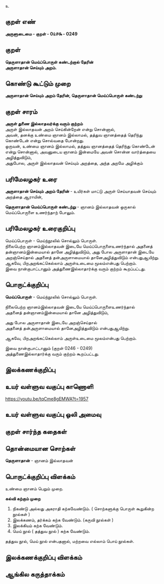 உ

## குறள் எண் 

**அருளுடைமை - குறள் - 0௨௪௯ - 0249**  

## குறள் 

**தெருளாதான் மெய்ப்பொருள் கண்டற்றால் தேரின்  
அருளாதான் செய்யும் அறம்.**

## கொண்டு கூட்டும் முறை

**அருளாதான் செய்யும் அறம் தேரின், தெருளாதான் மெய்ப்பொருள் கண்டற்று**

## குறள் சாரம் 

**அருள் துணை இல்லாதவர்க்கு வரும் குற்றம்**  
அருள் இல்லாதவன் அறம் செய்கின்றேன் என்று சொன்னால்,   
அவன், தனக்கு உண்மை ஞானம் இல்லாமல், தத்துவ ஞானத்தைத் தெரிந்து கொண்டேன் என்று சொல்வதை போன்றது.   
ஒருவன், உண்மை ஞானம் இல்லாமல், தத்துவ ஞானத்தைத் தெரிந்து கொண்டேன் என்று சொன்னால், அவனுடைய ஞானம் இன்மையே அவன் சொன்ன வார்த்தையை அழித்துவிடும்,   
அதுபோல,
அருள் இல்லாதவன் செய்யும் அறத்தை, அந்த அறமே அழிக்கும்

## பரிமேலழகர் உரை

**அருளாதான் செய்யும் அறம் தேரின்** - உயிர்கள் மாட்டு அருள் செய்யாதவன் செய்யும் அறத்தை ஆராயின்,  

**தெருளாதான் மெய்ப்பொருள் கண்டற்று** - ஞானம் இல்லாதவன் ஒருகால் மெய்ப்பொருளை உணர்ந்தாற் போலும்.

## பரிமேலழகர் உரைகுறிப்பு   

மெய்ப்பொருள் - மெய்ந்நூலில் சொல்லும் பொருள்.  
நிலைபெற்ற ஞானம்இல்லாதவன் இடையே மெய்ப்பொருளைஉணர்ந்தால் அதனைத் தன்ஞானம்இன்மையால் தானே அழித்துவிடும், அது போல அருளாதான் இடையே அறஞ்செய்தால் அதனைத் தன்அருளாமையால் தானேஅழித்துவிடும் என்பதுஆயிற்று.  
ஆகவே, பிறஅறங்கட்கெல்லாம் அருள்உடைமை மூலம்என்பது பெற்றாம்.   
இவை நான்குபாட்டானும் அத்துணைஇல்லாதார்க்கு வரும் குற்றம் கூறப்பட்டது.  

## பொருட்க்குறிப்பு   

**மெய்ப்பொருள்** - மெய்ந்நூலில் சொல்லும் பொருள்.  

நிலைபெற்ற ஞானம்இல்லாதவன் இடையே மெய்ப்பொருளைஉணர்ந்தால்  
அதனைத் தன்ஞானம்இன்மையால் தானே அழித்துவிடும்,  

அது போல அருளாதான் இடையே அறஞ்செய்தால்  
அதனைத் தன்அருளாமையால் தானேஅழித்துவிடும் என்பதுஆயிற்று.  

ஆகவே, பிறஅறங்கட்கெல்லாம் அருள்உடைமை மூலம்என்பது பெற்றாம்.  

இவை நான்குபாட்டானும் (குறள் 0246 - 0249)  
அத்துணைஇல்லாதார்க்கு வரும் குற்றம் கூறப்பட்டது.  

## இலக்கணக்குறிப்பு  


## உயர் வள்ளுவ வகுப்பு காணொளி

https://youtu.be/tqCme8gEMWA?t=1957

## உயர் வள்ளுவ வகுப்பு ஒலி அமைவு 

 
## குறள் சார்ந்த கதைகள் 


## தொன்மையான சொற்கள்

**தெருளாதான்** - ஞானம் இல்லாதவன்  

## பொருட்க்குறிப்பு விளக்கம்

உண்மை ஞானம் பெறும் முறை.  

**கல்வி கற்கும் முறை**  
1. நிகண்டு அல்லது அகராதி கற்கவேண்டும். ( சொற்களுக்கு பொருள் கூறுகின்ற நூல்கள் )  
2. இலக்கணம், தர்க்கம் கற்க வேண்டும். (கருவி நூல்கள் )  
3. இலக்கியம் கற்க வேண்டும்.  
4. மெய் நூல் ( தத்துவ நூல் ) கற்க வேண்டும்.  

தத்துவ நூல், மெய் நூல் என்பதனால், மற்றவை எல்லாம் பொய் நூல்கள்.  

## இலக்கணக்குறிப்பு விளக்கம்


## ஆங்கில கருத்தாக்கம் 


